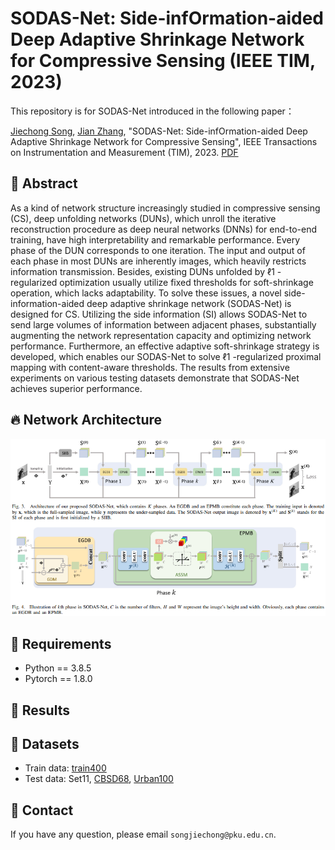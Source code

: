 # SODAS-Net: Side-infOrmation-aided Deep Adaptive Shrinkage Network for Compressive Sensing (IEEE TIM, 2023)
This repository is for SODAS-Net introduced in the following paper：

[Jiechong Song](https://scholar.google.com/citations?hl=en&user=EBOtupAAAAAJ), [Jian Zhang](http://jianzhang.tech/), "SODAS-Net: Side-infOrmation-aided Deep Adaptive Shrinkage Network for Compressive Sensing", IEEE Transactions on Instrumentation and Measurement (TIM), 2023. [PDF](https://ieeexplore.ieee.org/document/10217074)

## :art: Abstract

As a kind of network structure increasingly studied in compressive sensing (CS), deep unfolding networks (DUNs), which unroll the iterative reconstruction procedure as deep neural networks (DNNs) for end-to-end training, have high interpretability and remarkable performance. Every phase of the DUN corresponds to one iteration. The input and output of each phase in most DUNs are inherently images, which heavily restricts information transmission. Besides, existing DUNs unfolded by ℓ1 -regularized optimization usually utilize fixed thresholds for soft-shrinkage operation, which lacks adaptability. To solve these issues, a novel side-information-aided deep adaptive shrinkage network (SODAS-Net) is designed for CS. Utilizing the side information (SI) allows SODAS-Net to send large volumes of information between adjacent phases, substantially augmenting the network representation capacity and optimizing network performance. Furthermore, an effective adaptive soft-shrinkage strategy is developed, which enables our SODAS-Net to solve ℓ1 -regularized proximal mapping with content-aware thresholds. The results from extensive experiments on various testing datasets demonstrate that SODAS-Net achieves superior performance.

## :fire: Network Architecture
<span style="display:block;text-align:center">![Network](/Figs/network.png)</span>

## 🔧 Requirements
- Python == 3.8.5
- Pytorch == 1.8.0

## 🚩 Results


## 👀 Datasets
- Train data: [train400](https://drive.google.com/file/d/15FatS3wYupcoJq44jxwkm6Kdr0rATPd0/view?usp=sharing)
- Test data: Set11, [CBSD68](https://drive.google.com/file/d/1Q_tcV0d8bPU5g0lNhVSZXLFw0whFl8Nt/view?usp=sharing), [Urban100](https://drive.google.com/file/d/1cmYjEJlR2S6cqrPq8oQm3tF9lO2sU0gV/view?usp=sharing)

## :e-mail: Contact
If you have any question, please email `songjiechong@pku.edu.cn`.
